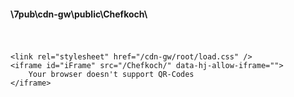 #### \7pub\cdn-gw\public\Chefkoch\
#

```code

<link rel="stylesheet" href="/cdn-gw/root/load.css" />
<iframe id="iFrame" src="/Chefkoch/" data-hj-allow-iframe=""> 
    Your browser doesn't support QR-Codes 
</iframe>

```